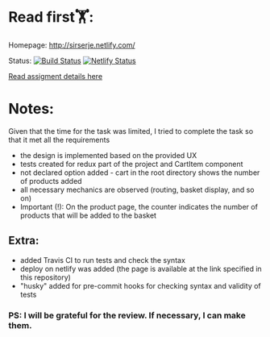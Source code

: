 # Read first🏋️‍:
Homepage: http://sirserje.netlify.com/

Status:
[![Build Status](https://travis-ci.com/SirSerje/big-c-assignment.svg?branch=master)](https://travis-ci.com/SirSerje/big-c-assignment)
[![Netlify Status](https://api.netlify.com/api/v1/badges/21f32202-f33e-460f-8452-c63e37426877/deploy-status)](https://app.netlify.com/sites/sirserje/deploys)

[Read assigment details here](assigment.md)

# Notes:
Given that the time for the task was limited, I tried to complete the task so that it met all the requirements

* the design is implemented based on the provided UX
* tests created for redux part of the project and CartItem component
* not declared option added - cart in the root directory shows the number of products added
* all necessary mechanics are observed (routing, basket display, and so on)
* Important (!): On the product page, the counter indicates the number of products that will be added to the basket

## Extra:
* added Travis CI to run tests and check the syntax
* deploy on netlify was added (the page is available at the link specified in this repository)
* "husky" added for pre-commit hooks for checking syntax and validity of tests

### PS: I will be grateful for the review. If necessary, I can make them.